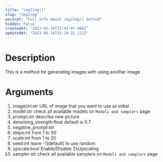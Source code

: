 ```yaml
---
title: "img2img()"
slug: "img2img"
excerpt: "Full info about img2img() method"
hidden: false
createdAt: "2023-05-16T13:43:07.066Z"
updatedAt: "2023-05-16T15:19:22.111Z"
---
```

# Description

This is a method for generating images with using another image



# Arguments

1. imageUrl:str URL of image that you want to use as initial
2. model:str check all available models on `Models and samplers` page
3. prompt:str describe new picture
4. denoising_strength:float default is 0.7
5. negative_prompt:str
6. steps:int from 1 to 50
7. scale:int from 1 to 20
8. seed:int leave -1(default) to use random
9. upscale:bool Enable/Disable 2xUpscaling
10. sampler:str check all available samplers on `Models and samplers` page